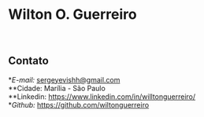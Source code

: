 # Wilton O. Guerreiro

<br>

## Contato
  **E-mail:* sergeyevishh@gmail.com <br>
  **Cidade: Marília - São Paulo <br>
  **Linkedin: <a href="#">https://www.linkedin.com/in/willtonguerreiro/</a><br>
  **Github:* <a href="#">https://github.com/wiltonguerreiro</a><br>



<br>
